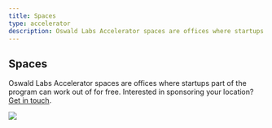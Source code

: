 ```yaml
---
title: Spaces
type: accelerator
description: Oswald Labs Accelerator spaces are offices where startups part of the program can work out of for free.
---
```


<section class="hero pb-5 big-image">
    <div class="container">
        <div class="row">
            <div class="col-md-6">
				<h1>Spaces</h1>
				<p class="intro-para">Oswald Labs Accelerator spaces are offices where startups part of the program can work out of for free. Interested in sponsoring your location? <a href="/contact/?department=Accelerator">Get in touch</a>.</p>
			</div>
            <div class="col-md-6 text-right">
                <img role="presentation" src="/images/illustrations/spaces.svg">
            </div>
        </div>
    </div>
</section>